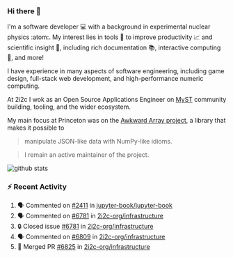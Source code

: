 ### Hi there 👋 

I'm a software developer 💻 with a background in experimental nuclear physics :atom:. My interest lies in tools :wrench: to improve productivity :chart_with_upwards_trend: and scientific insight :telescope:, including rich documentation 📚, interactive computing 🧮, and more! 

I have experience in many aspects of software engineering, including game design, full-stack web development, and high-performance numeric computing. 

At 2i2c I wok as an Open Source Applications Engineer on [MyST](https://github.com/jupyter-book/mystmd) community building, tooling, and the wider ecosystem. 

My main focus at Princeton was on the [Awkward Array project](awkward-array.org/), a library that makes it possible to 
> manipulate JSON-like data with NumPy-like idioms.

> I remain an active maintainer of the project. 

![github stats](https://github-readme-stats.vercel.app/api?username=agoose77&show_icons=true&hide_rank=true&hide_title=true&bg_color=30,e76445,904e95&text_color=efe3ec&icon_color=efe3ec)
<!--
**agoose77/agoose77** is a ✨ _special_ ✨ repository because its `README.md` (this file) appears on your GitHub profile.

Here are some ideas to get you started:

- 🔭 I’m currently working on ...
- 🌱 I’m currently learning ...
- 👯 I’m looking to collaborate on ...
- 🤔 I’m looking for help with ...
- 💬 Ask me about ...
- 📫 How to reach me: ...
- 😄 Pronouns: ...
- ⚡ Fun fact: ...
-->

### :zap: Recent Activity

<!--START_SECTION:activity-->
1. 🗣 Commented on [#2411](https://github.com/jupyter-book/jupyter-book/issues/2411#issuecomment-3346684518) in [jupyter-book/jupyter-book](https://github.com/jupyter-book/jupyter-book)
2. 🗣 Commented on [#6781](https://github.com/2i2c-org/infrastructure/issues/6781#issuecomment-3346261675) in [2i2c-org/infrastructure](https://github.com/2i2c-org/infrastructure)
3. 🔒 Closed issue [#6781](https://github.com/2i2c-org/infrastructure/issues/6781) in [2i2c-org/infrastructure](https://github.com/2i2c-org/infrastructure)
4. 🗣 Commented on [#6809](https://github.com/2i2c-org/infrastructure/issues/6809#issuecomment-3346250062) in [2i2c-org/infrastructure](https://github.com/2i2c-org/infrastructure)
5. 🎉 Merged PR [#6825](https://github.com/2i2c-org/infrastructure/pull/6825) in [2i2c-org/infrastructure](https://github.com/2i2c-org/infrastructure)
<!--END_SECTION:activity-->
